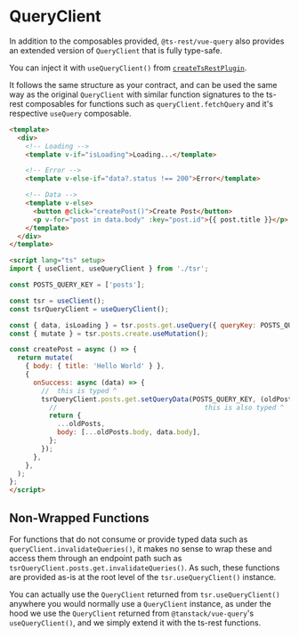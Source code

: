 # QueryClient

In addition to the composables provided, `@ts-rest/vue-query` also provides an extended version of `QueryClient` that is fully type-safe.

You can inject it with `useQueryClient()` from [`createTsRestPlugin`](/docs/vue-query/create-ts-rest-plugin).

It follows the same structure as your contract, and can be used the same way as the original `QueryClient` with similar function
signatures to the ts-rest composables for functions such as `queryClient.fetchQuery` and it's respective `useQuery` composable.

```html
<template>
  <div>
    <!-- Loading -->
    <template v-if="isLoading">Loading...</template>

    <!-- Error -->
    <template v-else-if="data?.status !== 200">Error</template>

    <!-- Data -->
    <template v-else>
      <button @click="createPost()">Create Post</button>
      <p v-for="post in data.body" :key="post.id">{{ post.title }}</p>
    </template>
  </div>
</template>

<script lang="ts" setup>
import { useClient, useQueryClient } from './tsr';

const POSTS_QUERY_KEY = ['posts'];

const tsr = useClient();
const tsrQueryClient = useQueryClient();

const { data, isLoading } = tsr.posts.get.useQuery({ queryKey: POSTS_QUERY_KEY });
const { mutate } = tsr.posts.create.useMutation();

const createPost = async () => {
  return mutate(
    { body: { title: 'Hello World' } },
    {
      onSuccess: async (data) => {
        //  this is typed ^
        tsrQueryClient.posts.get.setQueryData(POSTS_QUERY_KEY, (oldPosts) => {
          //                                     this is also typed ^
          return {
            ...oldPosts,
            body: [...oldPosts.body, data.body],
          };
        });
      },
    },
  );
};
</script>
```

## Non-Wrapped Functions

For functions that do not consume or provide typed data such as `queryClient.invalidateQueries()`, it makes no sense to wrap these and access them through an endpoint path such as `tsrQueryClient.posts.get.invalidateQueries()`.
As such, these functions are provided as-is at the root level of the `tsr.useQueryClient()` instance.

You can actually use the `QueryClient` returned from `tsr.useQueryClient()` anywhere you would normally use a `QueryClient` instance, as under the hood
we use the `QueryClient` returned from `@tanstack/vue-query`'s `useQueryClient()`, and we simply extend it with the ts-rest functions.

